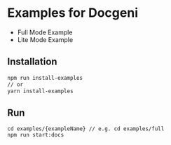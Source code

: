 # Examples for Docgeni

- Full Mode Example
- Lite Mode Example

## Installation

```bash
npm run install-examples
// or
yarn install-examples
```

## Run 
```
cd examples/{exampleName} // e.g. cd examples/full
npm run start:docs
```
